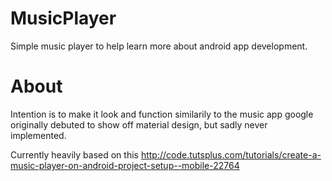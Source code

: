 # MusicPlayer
Simple music player to help learn more about android app development.

# About
Intention is to make it look and function similarily to the music app google originally debuted to show off material design,
but sadly never implemented.


Currently heavily based on this http://code.tutsplus.com/tutorials/create-a-music-player-on-android-project-setup--mobile-22764
